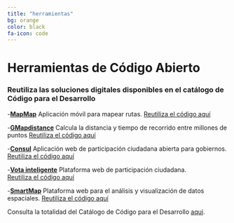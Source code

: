 ```yaml
---
title: "herramientas"
bg: orange
color: black
fa-icon: code
---
```


# Herramientas de Código Abierto

### Reutiliza las soluciones digitales disponibles en el catálogo de Código para el Desarrollo


-**[MapMap](http://code.iadb.org/es/repositorio/45/mapmap)** 
Aplicación móvil para mapear rutas.
[Reutiliza el código aquí](https://github.com/codeandoxalapa/mapmap) 

-**[GMapdistance](http://code.iadb.org/es/repositorio/57/gmapsdistance)** 
Calcula la distancia y tiempo de recorrido  entre millones de puntos
[Reutiliza el código aquí](https://github.com/rodazuero/gmapsdistance)

-**[Consul](http://code.iadb.org/es/repositorio/47/consul)** 
Aplicación web de participación ciudadana abierta para gobiernos.
[Reutiliza el código aquí](https://github.com/consul/consul)

-**[Vota inteligente](http://code.iadb.org/es/repositorio/46/vota-inteligente)** 
Plataforma web de participación ciudadana.  
[Reutiliza el código aquí](https://github.com/ciudadanointeligente/votainteligente-portal-electoral) 

-**[SmartMap](http://code.iadb.org/es/repositorio/22/smartmap)** 
Plataforma web para el análisis y visualización de datos espaciales. 
[Reutiliza el código aquí](https://github.com/el-BID/SmartMap)

Consulta la totalidad del Catálogo de Código para el Desarrollo [aquí](http://code.iadb.org/es). 

 
 
